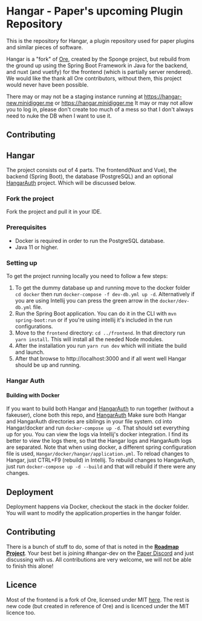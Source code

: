 # Hangar - Paper's upcoming Plugin Repository

This is the repository for Hangar, a plugin repository used for paper plugins and similar pieces of software.

Hangar is a "fork" of [Ore](https://github.com/SpongePowered/Ore), created by the Sponge project, 
but rebuild from the ground up using the Spring Boot Framework in Java for the backend, and nuxt (and vuetify) for the frontend (which is partially server rendered).
We would like the thank all Ore contributors, without them, this project would never have been possible.

There may or may not be a staging instance running at https://hangar-new.minidigger.me or https://hangar.minidigger.me
It may or may not allow you to log in, please don't create too much of a mess so that I don't always need to nuke the DB when I want to use it.

## Contributing
## Hangar
The project consists out of 4 parts. The frontend(Nuxt and Vue), the backend (Spring Boot), the database (PostgreSQL) and an optional [HangarAuth] project.
Which will be discussed below.

### Fork the project
Fork the project and pull it in your IDE.
### Prerequisites
- Docker is required in order to run the PostgreSQL database.
- Java 11 or higher.
### Setting up
To get the project running locally you need to follow a few steps:
1. To get the dummy database up and running move to the docker folder `cd docker` then run `docker-compose -f dev-db.yml up -d`.
   Alternatively if you are using Intellij you can press the green arrow in the `docker/dev-db.yml` file.
2. Run the Spring Boot application. You can do it in the CLI with `mvn spring-boot:run` or if you're using intellij it's included in the run configurations.
3. Move to the `frontend` directory: `cd ../frontend`. In that directory run `yarn install`. This will install all the needed Node modules.
5. After the installation you run `yarn run dev` which will initiate the build and launch.
6. After that browse to http://localhost:3000 and if all went well Hangar should be up and running.

### Hangar Auth

#### Building with Docker
If you want to build both Hangar and [HangarAuth]
to run together (without a fakeuser), clone both this repo, and [HangarAuth]
Make sure both Hangar and HangarAuth directories are siblings in your file system. cd into Hangar/docker and run `docker-compose up -d`. That should set everything up for you. You can view the logs via Intellij's docker integration.
I find its better to view the logs there, so that the Hangar logs and HangarAuth logs are separated.
Note that when using docker, a different spring configuration file is used, `Hangar/docker/hangar/application.yml`. To reload changes to Hangar, just CTRL+F9 (rebuild) in Intellij. To rebuild changes to HangarAuth, just run `docker-compose up -d --build`
and that will rebuild if there were any changes.

## Deployment

Deployment happens via Docker, checkout the stack in the docker folder. You will want to modify the application.properties in the hangar folder.

## Contributing

There is a bunch of stuff to do, some of that is noted in the [**Roadmap Project**](https://github.com/PaperMC/Hangar/projects/1). 
Your best bet is joining #hangar-dev on the [Paper Discord](https://discord.com/invite/papermc) and just discussing with us.
All contributions are very welcome, we will not be able to finish this alone!

## Licence

Most of the frontend is a fork of Ore, licensed under MIT [here](https://github.com/SpongePowered/Ore/blob/staging/LICENSE.txt). 
The rest is new code (but created in reference of Ore) and is licenced under the MIT licence too.

[HangarAuth]: https://github.com/PaperMC/HangarAuth
